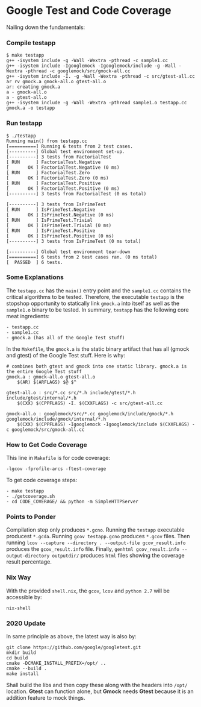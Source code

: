 # Google Test and Code Coverage

Nailing down the fundamentals:

### Compile testapp

```
$ make testapp
g++ -isystem include -g -Wall -Wextra -pthread -c sample1.cc
g++ -isystem include -Igooglemock -Igooglemock/include -g -Wall -Wextra -pthread -c googlemock/src/gmock-all.cc
g++ -isystem include -I. -g -Wall -Wextra -pthread -c src/gtest-all.cc
ar rv gmock.a gmock-all.o gtest-all.o
ar: creating gmock.a
a - gmock-all.o
a - gtest-all.o
g++ -isystem include -g -Wall -Wextra -pthread sample1.o testapp.cc gmock.a -o testapp
```

### Run testapp
```
$ ./testapp
Running main() from testapp.cc
[==========] Running 6 tests from 2 test cases.
[----------] Global test environment set-up.
[----------] 3 tests from FactorialTest
[ RUN      ] FactorialTest.Negative
[       OK ] FactorialTest.Negative (0 ms)
[ RUN      ] FactorialTest.Zero
[       OK ] FactorialTest.Zero (0 ms)
[ RUN      ] FactorialTest.Positive
[       OK ] FactorialTest.Positive (0 ms)
[----------] 3 tests from FactorialTest (0 ms total)

[----------] 3 tests from IsPrimeTest
[ RUN      ] IsPrimeTest.Negative
[       OK ] IsPrimeTest.Negative (0 ms)
[ RUN      ] IsPrimeTest.Trivial
[       OK ] IsPrimeTest.Trivial (0 ms)
[ RUN      ] IsPrimeTest.Positive
[       OK ] IsPrimeTest.Positive (0 ms)
[----------] 3 tests from IsPrimeTest (0 ms total)

[----------] Global test environment tear-down
[==========] 6 tests from 2 test cases ran. (0 ms total)
[  PASSED  ] 6 tests.
```

### Some Explanations

The `testapp.cc` has the `main()` entry point and the `sample1.cc` contains the critical algorithms to be tested. Therefore, the 
executable `testapp` is the stopshop opportunity to statically link `gmock.a` into itself as well as the `sample1.o` binary to
be tested. In summary, `testapp` has the following core meat ingredients:

    - testapp.cc
    - sample1.cc
    - gmock.a (has all of the Google Test stuff)

In the `Makefile`, the `gmock.a` is the static binary artifact that has all (gmock and gtest) of the Google Test stuff. Here is why:

```
# combines both gtest and gmock into one static library. gmock.a is the entire Google Test stuff
gmock.a : gmock-all.o gtest-all.o
    $(AR) $(ARFLAGS) $@ $^

gtest-all.o : src/*.cc src/*.h include/gtest/*.h include/gtest/internal/*.h
    $(CXX) $(CPPFLAGS) -I. $(CXXFLAGS) -c src/gtest-all.cc

gmock-all.o : googlemock/src/*.cc googlemock/include/gmock/*.h googlemock/include/gmock/internal/*.h
    $(CXX) $(CPPFLAGS) -Igooglemock -Igooglemock/include $(CXXFLAGS) -c googlemock/src/gmock-all.cc
```

### How to Get Code Coverage

This line in `Makefile` is for code coverage:

```
-lgcov -fprofile-arcs -ftest-coverage
```

To get code coverage steps:

    - make testapp
    - ./getcoverage.sh
    - cd CODE_COVERAGE/ && python -m SimpleHTTPServer

### Points to Ponder

Compilation step only produces `*.gcno`. Running the `testapp` executable producest `*.gcda`.  Running `gcov testapp.gcno` produces  `*.gcov` files.
Then running `lcov --capture --directory . --output-file gcov_result.info` produces the `gcov_result.info` file.
Finally, `genhtml gcov_result.info --output-directory outputdir/` produces `html` files showing the coverage result percentage.

### Nix Way

With the provided `shell.nix`, the `gcov`, `lcov` and `python 2.7` will be accessible by:

```
nix-shell
```

### 2020  Update

In same principle as above, the latest way is also by:
```
git clone https://github.com/google/googletest.git
mkdir build
cd build
cmake -DCMAKE_INSTALL_PREFIX=/opt/ ..
cmake --build .
make install
```

Shall build the libs and then copy these along with the headers into `/opt/` location.
**Gtest** can function alone, but **Gmock** needs **Gtest** because it is an addition
feature to mock things.

